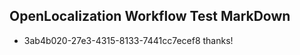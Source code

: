 ## OpenLocalization Workflow Test MarkDown
* 3ab4b020-27e3-4315-8133-7441cc7ecef8 thanks!

<!--HONumber=Aug16_HO3-->


